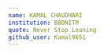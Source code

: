 ```yaml
---
name: KAMAL CHAUDHARI
institution: BBDNITM 
quote: Never Stop Leaning 
github_user: Kamal9651
---
```

